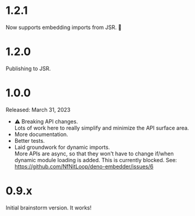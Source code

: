 1.2.1
=====

Now supports embedding imports from JSR. 🎉

1.2.0
=====

Publishing to JSR.

1.0.0
=====

Released: March 31, 2023

* ⚠️ Breaking API changes.  
  Lots of work here to really simplify and minimize the API surface area.
* More documentation.
* Better tests.
* Laid groundwork for dynamic imports.  
  More APIs are async, so that they won't have to change if/when dynamic module
  loading is added. This is currently blocked. 
  See: <https://github.com/NfNitLoop/deno-embedder/issues/6>


0.9.x
=====

Initial brainstorm version. It works!